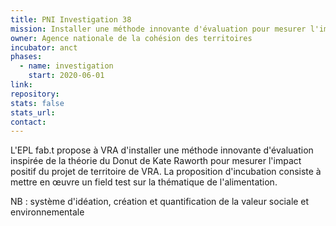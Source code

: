 ```yaml
---
title: PNI Investigation 38
mission: Installer une méthode innovante d'évaluation pour mesurer l'impact positif du projet de territoire
owner: Agence nationale de la cohésion des territoires
incubator: anct
phases:
  - name: investigation
    start: 2020-06-01
link: 
repository: 
stats: false
stats_url: 
contact:
---
```

<p>L'EPL fab.t propose à VRA d'installer une méthode innovante d'évaluation inspirée de la théorie du Donut de Kate Raworth pour mesurer l'impact positif du projet de territoire de VRA. La proposition d'incubation consiste à mettre en œuvre un field test sur la thématique de l'alimentation.</p>
<p>NB : système d'idéation, création et quantification de la valeur sociale et environnementale</p>
